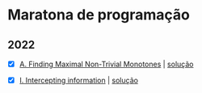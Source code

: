 # Maratona de programação

## 2022
- [x] [A. Finding Maximal Non-Trivial Monotones](https://codeforces.com/gym/103960/problem/A) | [solução](2022-2023/exA.cpp)
- [x] [I. Intercepting information](https://codeforces.com/gym/103960/problem/I) | [solução](2022-2023/exI.cpp)

